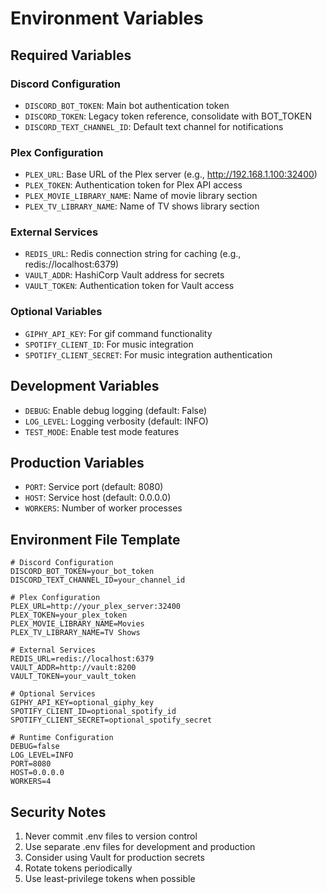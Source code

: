 # Environment Variables

## Required Variables

### Discord Configuration
- `DISCORD_BOT_TOKEN`: Main bot authentication token
- `DISCORD_TOKEN`: Legacy token reference, consolidate with BOT_TOKEN
- `DISCORD_TEXT_CHANNEL_ID`: Default text channel for notifications

### Plex Configuration
- `PLEX_URL`: Base URL of the Plex server (e.g., http://192.168.1.100:32400)
- `PLEX_TOKEN`: Authentication token for Plex API access
- `PLEX_MOVIE_LIBRARY_NAME`: Name of movie library section
- `PLEX_TV_LIBRARY_NAME`: Name of TV shows library section

### External Services
- `REDIS_URL`: Redis connection string for caching (e.g., redis://localhost:6379)
- `VAULT_ADDR`: HashiCorp Vault address for secrets
- `VAULT_TOKEN`: Authentication token for Vault access

### Optional Variables
- `GIPHY_API_KEY`: For gif command functionality
- `SPOTIFY_CLIENT_ID`: For music integration
- `SPOTIFY_CLIENT_SECRET`: For music integration authentication

## Development Variables
- `DEBUG`: Enable debug logging (default: False)
- `LOG_LEVEL`: Logging verbosity (default: INFO)
- `TEST_MODE`: Enable test mode features

## Production Variables
- `PORT`: Service port (default: 8080)
- `HOST`: Service host (default: 0.0.0.0)
- `WORKERS`: Number of worker processes

## Environment File Template
```env
# Discord Configuration
DISCORD_BOT_TOKEN=your_bot_token
DISCORD_TEXT_CHANNEL_ID=your_channel_id

# Plex Configuration
PLEX_URL=http://your_plex_server:32400
PLEX_TOKEN=your_plex_token
PLEX_MOVIE_LIBRARY_NAME=Movies
PLEX_TV_LIBRARY_NAME=TV Shows

# External Services
REDIS_URL=redis://localhost:6379
VAULT_ADDR=http://vault:8200
VAULT_TOKEN=your_vault_token

# Optional Services
GIPHY_API_KEY=optional_giphy_key
SPOTIFY_CLIENT_ID=optional_spotify_id
SPOTIFY_CLIENT_SECRET=optional_spotify_secret

# Runtime Configuration
DEBUG=false
LOG_LEVEL=INFO
PORT=8080
HOST=0.0.0.0
WORKERS=4
```

## Security Notes
1. Never commit .env files to version control
2. Use separate .env files for development and production
3. Consider using Vault for production secrets
4. Rotate tokens periodically
5. Use least-privilege tokens when possible
